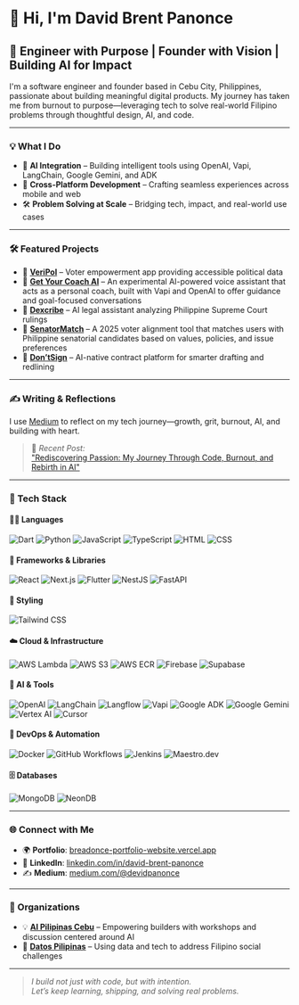 # 👋 Hi, I'm David Brent Panonce

## 🚀 Engineer with Purpose | Founder with Vision | Building AI for Impact

I'm a software engineer and founder based in Cebu City, Philippines, passionate about building meaningful digital products. My journey has taken me from burnout to purpose—leveraging tech to solve real-world Filipino problems through thoughtful design, AI, and code.

---

### 💡 What I Do

- 🧠 **AI Integration** – Building intelligent tools using OpenAI, Vapi, LangChain, Google Gemini, and ADK  
- 🧩 **Cross-Platform Development** – Crafting seamless experiences across mobile and web  
- 🛠️ **Problem Solving at Scale** – Bridging tech, impact, and real-world use cases  

---

### 🛠️ Featured Projects
- 🔹 **[VeriPol](https://breadonce-portfolio-website.vercel.app/#projects)** – Voter empowerment app providing accessible political data  
- 🔹 **[Get Your Coach AI](https://getyourcoach.ai/)** – An experimental AI-powered voice assistant that acts as a personal coach, built with Vapi and OpenAI to offer guidance and goal-focused conversations
- 🔹 **[Dexcribe](https://breadonce-portfolio-website.vercel.app/#projects)** – AI legal assistant analyzing Philippine Supreme Court rulings  
- 🔹 **[SenatorMatch](https://senator-match.vercel.app/)** – A 2025 voter alignment tool that matches users with Philippine senatorial candidates based on values, policies, and issue preferences  
- 🔹 **[Don’tSign](https://breadonce-portfolio-website.vercel.app/#projects)** – AI-native contract platform for smarter drafting and redlining  

---

### ✍️ Writing & Reflections

I use [Medium](https://medium.com/@devidpanonce) to reflect on my tech journey—growth, grit, burnout, AI, and building with heart.

> 📘 *Recent Post:*  
> ["Rediscovering Passion: My Journey Through Code, Burnout, and Rebirth in AI"](https://medium.com/@devidpanonce/rediscovering-passion-my-journey-through-code-burnout-and-rebirth-in-ai-b3213d2d014b)

---

### 🧰 Tech Stack

#### 🧑‍💻 Languages
![Dart](https://img.shields.io/badge/Dart-0175C2?style=for-the-badge&logo=dart&logoColor=white)
![Python](https://img.shields.io/badge/Python-3776AB?style=for-the-badge&logo=python&logoColor=white)
![JavaScript](https://img.shields.io/badge/JavaScript-F7DF1E?style=for-the-badge&logo=javascript&logoColor=black)
![TypeScript](https://img.shields.io/badge/TypeScript-3178C6?style=for-the-badge&logo=typescript&logoColor=white)
![HTML](https://img.shields.io/badge/HTML-E34F26?style=for-the-badge&logo=html5&logoColor=white)
![CSS](https://img.shields.io/badge/CSS-1572B6?style=for-the-badge&logo=css3&logoColor=white)

#### 🧱 Frameworks & Libraries
![React](https://img.shields.io/badge/React-20232A?style=for-the-badge&logo=react&logoColor=61DAFB)
![Next.js](https://img.shields.io/badge/Next.js-000000?style=for-the-badge&logo=nextdotjs&logoColor=white)
![Flutter](https://img.shields.io/badge/Flutter-%20Mobile%20&%20Web%20Apps%20+%20App%20Store%20%2F%20Play%20Deployments-02569B?style=for-the-badge&logo=flutter&logoColor=white)
![NestJS](https://img.shields.io/badge/NestJS-E0234E?style=for-the-badge&logo=nestjs&logoColor=white)
![FastAPI](https://img.shields.io/badge/FastAPI-005571?style=for-the-badge&logo=fastapi&logoColor=white)

#### 🎨 Styling
![Tailwind CSS](https://img.shields.io/badge/Tailwind_CSS-38B2AC?style=for-the-badge&logo=tailwind-css&logoColor=white)

#### ☁️ Cloud & Infrastructure
![AWS Lambda](https://img.shields.io/badge/AWS_Lambda-FF9900?style=for-the-badge&logo=awslambda&logoColor=white)
![AWS S3](https://img.shields.io/badge/AWS_S3-569A31?style=for-the-badge&logo=amazon-s3&logoColor=white)
![AWS ECR](https://img.shields.io/badge/AWS_ECR-FF9900?style=for-the-badge&logo=amazonaws&logoColor=white)
![Firebase](https://img.shields.io/badge/Firebase-FFCA28?style=for-the-badge&logo=firebase&logoColor=black)
![Supabase](https://img.shields.io/badge/Supabase-3ECF8E?style=for-the-badge&logo=supabase&logoColor=white)

#### 🧠 AI & Tools
![OpenAI](https://img.shields.io/badge/OpenAI-412991?style=for-the-badge&logo=openai&logoColor=white)
![LangChain](https://img.shields.io/badge/LangChain-000000?style=for-the-badge)
![Langflow](https://img.shields.io/badge/Langflow-4B9BE5?style=for-the-badge)
![Vapi](https://img.shields.io/badge/Vapi_AI-000000?style=for-the-badge)
![Google ADK](https://img.shields.io/badge/Google_ADK-34A853?style=for-the-badge&logo=google&logoColor=white)
![Google Gemini](https://img.shields.io/badge/Google_Gemini-4285F4?style=for-the-badge&logo=google&logoColor=white)
![Vertex AI](https://img.shields.io/badge/Vertex_AI-1A73E8?style=for-the-badge&logo=googlecloud&logoColor=white)
![Cursor](https://img.shields.io/badge/Cursor_AI-6E57E0?style=for-the-badge)

#### 🧪 DevOps & Automation
![Docker](https://img.shields.io/badge/Docker-2496ED?style=for-the-badge&logo=docker&logoColor=white)
![GitHub Workflows](https://img.shields.io/badge/GitHub_Actions-2088FF?style=for-the-badge&logo=githubactions&logoColor=white)
![Jenkins](https://img.shields.io/badge/Jenkins-D24939?style=for-the-badge&logo=jenkins&logoColor=white)
![Maestro.dev](https://img.shields.io/badge/Maestro.dev-A020F0?style=for-the-badge)

#### 🗄️ Databases
![MongoDB](https://img.shields.io/badge/MongoDB-4EA94B?style=for-the-badge&logo=mongodb&logoColor=white)
![NeonDB](https://img.shields.io/badge/NeonDB-0081C9?style=for-the-badge&logo=postgresql&logoColor=white)

---

### 🌐 Connect with Me

- 🌍 **Portfolio**: [breadonce-portfolio-website.vercel.app](https://breadonce-portfolio-website.vercel.app/)
- 💼 **LinkedIn**: [linkedin.com/in/david-brent-panonce](https://www.linkedin.com/in/david-brent-panonce/)
- ✍️ **Medium**: [medium.com/@devidpanonce](https://medium.com/@devidpanonce)

---

### 🏢 Organizations

- 💡 **[AI Pilipinas Cebu](https://www.facebook.com/aipilipinascebu/)** – Empowering builders with workshops and discussion centered around AI
- 🧠 **[Datos Pilipinas](https://datospilipinas.com/#/)** – Using data and tech to address Filipino social challenges

---

> *I build not just with code, but with intention.*  
> *Let’s keep learning, shipping, and solving real problems.*
